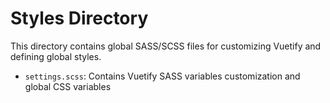 # Styles Directory

This directory contains global SASS/SCSS files for customizing Vuetify and defining global styles.

- `settings.scss`: Contains Vuetify SASS variables customization and global CSS variables 